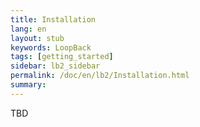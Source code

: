 ```yaml
---
title: Installation
lang: en
layout: stub
keywords: LoopBack
tags: [getting_started]
sidebar: lb2_sidebar
permalink: /doc/en/lb2/Installation.html
summary:
---
```


TBD
